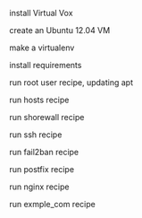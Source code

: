 install Virtual Vox

create an Ubuntu 12.04 VM

make a virtualenv

install requirements

run root user recipe, updating apt

run hosts recipe

run shorewall recipe

run ssh recipe

run fail2ban recipe

run postfix recipe

run nginx recipe

run exmple_com recipe
